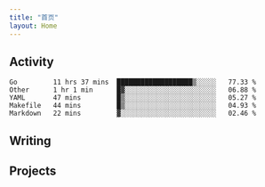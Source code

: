 ```yaml
---
title: "首页"
layout: Home
---
```


## Activity
<!--START_SECTION:waka-->
```text
Go         11 hrs 37 mins  ███████████████████▒░░░░░   77.33 % 
Other      1 hr 1 min      █▓░░░░░░░░░░░░░░░░░░░░░░░   06.88 % 
YAML       47 mins         █▒░░░░░░░░░░░░░░░░░░░░░░░   05.27 % 
Makefile   44 mins         █▒░░░░░░░░░░░░░░░░░░░░░░░   04.93 % 
Markdown   22 mins         ▓░░░░░░░░░░░░░░░░░░░░░░░░   02.46 % 
```
<!--END_SECTION:waka-->

## Writing
<PindedPosts />

## Projects
<Projects />
